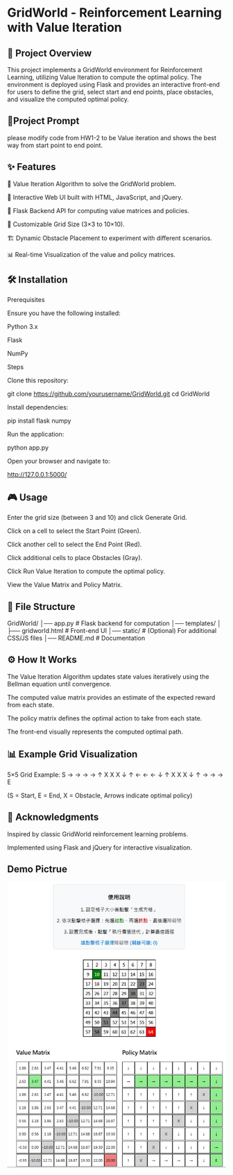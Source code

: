 # GridWorld - Reinforcement Learning with Value Iteration

## 📝 Project Overview

This project implements a GridWorld environment for Reinforcement Learning, utilizing Value Iteration to compute the optimal policy. The environment is deployed using Flask and provides an interactive front-end for users to define the grid, select start and end points, place obstacles, and visualize the computed optimal policy.

## 📌Project Prompt  

please modify code from HW1-2 to be Value iteration and shows the best way from start point to end point.

## ✨ Features

🚀 Value Iteration Algorithm to solve the GridWorld problem.

🎨 Interactive Web UI built with HTML, JavaScript, and jQuery.

🔧 Flask Backend API for computing value matrices and policies.

📏 Customizable Grid Size (3×3 to 10×10).

🏗 Dynamic Obstacle Placement to experiment with different scenarios.

📊 Real-time Visualization of the value and policy matrices.

## 🛠 Installation

Prerequisites

Ensure you have the following installed:

Python 3.x

Flask

NumPy

Steps

Clone this repository:

git clone https://github.com/yourusername/GridWorld.git
cd GridWorld

Install dependencies:

pip install flask numpy

Run the application:

python app.py

Open your browser and navigate to:

http://127.0.0.1:5000/

## 🎮 Usage

Enter the grid size (between 3 and 10) and click Generate Grid.

Click on a cell to select the Start Point (Green).

Click another cell to select the End Point (Red).

Click additional cells to place Obstacles (Gray).

Click Run Value Iteration to compute the optimal policy.

View the Value Matrix and Policy Matrix.

## 📂 File Structure

GridWorld/
│── app.py                # Flask backend for computation
│── templates/
│   ├── gridworld.html    # Front-end UI
│── static/               # (Optional) For additional CSS/JS files
│── README.md             # Documentation

## ⚙️ How It Works

The Value Iteration Algorithm updates state values iteratively using the Bellman equation until convergence.

The computed value matrix provides an estimate of the expected reward from each state.

The policy matrix defines the optimal action to take from each state.

The front-end visually represents the computed optimal path.

## 📊 Example Grid Visualization

5×5 Grid Example:
S → → → →
↑ X X X ↓
↑ ← ← ← ↓
↑ X X X ↓
↑ → → → E

(S = Start, E = End, X = Obstacle, Arrows indicate optimal policy)

## 🙌 Acknowledgments

Inspired by classic GridWorld reinforcement learning problems.

Implemented using Flask and jQuery for interactive visualization.

## Demo Pictrue

![image](https://github.com/yao790609/RL_HW2/blob/main/Demo.jpg)

